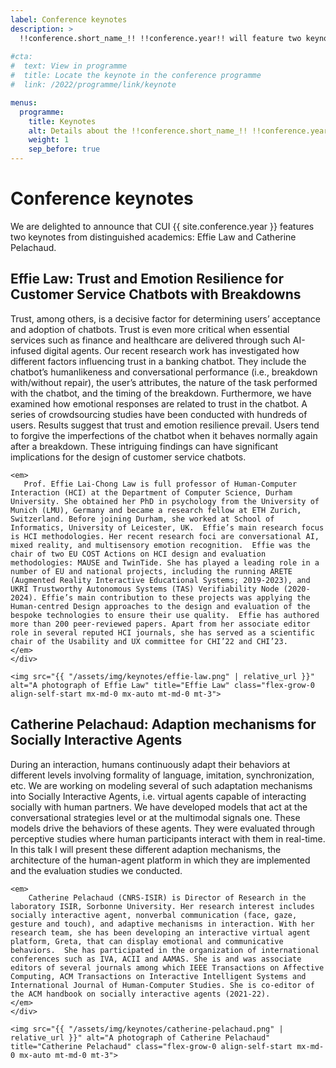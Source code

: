 ```yaml
---
label: Conference keynotes
description: >
  !!conference.short_name_!! !!conference.year!! will feature two keynotes from distinguished academics: Effie Law from Durham University and Catherine Pelachaud from Sorbonne Université.
  
#cta:
#  text: View in programme
#  title: Locate the keynote in the conference programme
#  link: /2022/programme/link/keynote

menus:
  programme:
    title: Keynotes
    alt: Details about the !!conference.short_name_!! !!conference.year!! conference keynotes
    weight: 1
    sep_before: true
---
```


# Conference keynotes

We are delighted to announce that CUI {{ site.conference.year }} features two keynotes from distinguished academics: Effie Law and Catherine Pelachaud.

## Effie Law: Trust and Emotion Resilience for Customer Service Chatbots with Breakdowns

<div class="d-flex flex-md-row flex-column">
	<div class="flex-grow-1 pe-3">
	<p>
		Trust, among others, is a decisive factor for determining users’ acceptance and adoption of chatbots. Trust is even more critical when essential services such as finance and healthcare are delivered through such AI-infused digital agents. Our recent research work has investigated how different factors influencing trust in a banking chatbot. They include the chatbot’s humanlikeness and conversational performance (i.e., breakdown with/without repair), the user’s attributes, the nature of the task performed with the chatbot, and the timing of the breakdown. Furthermore, we have examined how emotional responses are related to trust in the chatbot. A series of crowdsourcing studies have been conducted with hundreds of users. Results suggest that trust and emotion resilience prevail. Users tend to forgive the imperfections of the chatbot when it behaves normally again after a breakdown. These intriguing findings can have significant implications for the design of customer service chatbots.
	</p>
	
    <em>
       Prof. Effie Lai-Chong Law is full professor of Human-Computer Interaction (HCI) at the Department of Computer Science, Durham University. She obtained her PhD in psychology from the University of Munich (LMU), Germany and became a research fellow at ETH Zurich, Switzerland. Before joining Durham, she worked at School of Informatics, University of Leicester, UK.  Effie’s main research focus is HCI methodologies. Her recent research foci are conversational AI, mixed reality, and multisensory emotion recognition.  Effie was the chair of two EU COST Actions on HCI design and evaluation methodologies: MAUSE and TwinTide. She has played a leading role in a number of EU and national projects, including the running ARETE (Augmented Reality Interactive Educational Systems; 2019-2023), and UKRI Trustworthy Autonomous Systems (TAS) Verifiability Node (2020-2024). Effie’s main contribution to these projects was applying the Human-centred Design approaches to the design and evaluation of the bespoke technologies to ensure their use quality.  Effie has authored more than 200 peer-reviewed papers. Apart from her associate editor role in several reputed HCI journals, she has served as a scientific chair of the Usability and UX committee for CHI’22 and CHI’23. 
    </em>
    </div>
        
    <img src="{{ "/assets/img/keynotes/effie-law.png" | relative_url }}" alt="A photograph of Effie Law" title="Effie Law" class="flex-grow-0 align-self-start mx-md-0 mx-auto mt-md-0 mt-3">
</div>


## Catherine Pelachaud: Adaption mechanisms for Socially Interactive Agents

<div class="d-flex flex-md-row flex-column">
	<div class="flex-grow-1 pe-3">
	<p>
	During an interaction, humans continuously adapt their behaviors at different levels involving formality of language, imitation, synchronization, etc. We are working on modeling several of such adaptation mechanisms into Socially Interactive Agents, i.e. virtual agents capable of interacting socially with human partners. We have developed models that act at the conversational strategies level or at the multimodal signals one. These models drive the behaviors of these agents. They were evaluated through perceptive studies where human participants interact with them in real-time. In this talk I will present these different adaption mechanisms, the architecture of the human-agent platform in which they are implemented and the evaluation studies we conducted.
	</p>

    <em>
        Catherine Pelachaud (CNRS-ISIR) is Director of Research in the laboratory ISIR, Sorbonne University. Her research interest includes socially interactive agent, nonverbal communication (face, gaze, gesture and touch), and adaptive mechanisms in interaction. With her research team, she has been developing an interactive virtual agent platform, Greta, that can display emotional and communicative behaviors.  She has participated in the organization of international conferences such as IVA, ACII and AAMAS. She is and was associate editors of several journals among which IEEE Transactions on Affective Computing, ACM Transactions on Interactive Intelligent Systems and International Journal of Human-Computer Studies. She is co-editor of the ACM handbook on socially interactive agents (2021-22).
	</em>
    </div>
        
	<img src="{{ "/assets/img/keynotes/catherine-pelachaud.png" | relative_url }}" alt="A photograph of Catherine Pelachaud" title="Catherine Pelachaud" class="flex-grow-0 align-self-start mx-md-0 mx-auto mt-md-0 mt-3">
</div>